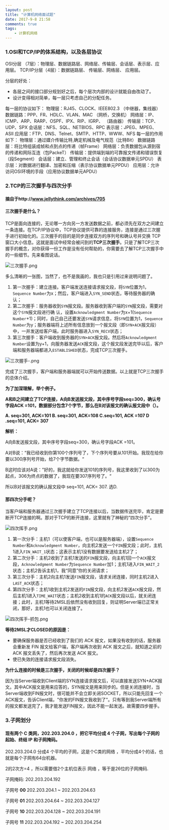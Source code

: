 ```yaml
---
layout: post
title: "计算机网络面试题"
date: 2017-9-8 21:58
comments: true
tags: 
	- 计算机网络
---
```


### 1.OSI和TCP/IP的体系结构，以及各层协议

OSI分层 （7层）：物理层、数据链路层、网络层、传输层、会话层、表示层、应用层。
TCP/IP分层（4层）：数据链路层、 传输层、网络层、 应用层。

分层的好处：

- 各层之间的接口部分规划好之后，每个层次内部的设计就能自由改动了。
- 设计变得相对简单，每一层只考虑自己的分配任务。

<!--more--> 

每一层的协议如下：
物理层：RJ45、CLOCK、IEEE802.3 （中继器，集线器）
数据链路：PPP、FR、HDLC、VLAN、MAC （网桥，交换机）
网络层：IP、ICMP、ARP、RARP、OSPF、IPX、RIP、IGRP、 （路由器）
传输层：TCP、UDP、SPX
会话层：NFS、SQL、NETBIOS、RPC
表示层：JPEG、MPEG、ASII
应用层：FTP、DNS、Telnet、SMTP、HTTP、WWW、NFS
每一层的作用如下：
物理层：通过媒介传输比特,确定机械及电气规范（比特Bit）
数据链路层：将比特组装成帧和点到点的传递（帧Frame）
网络层：负责数据包从源到宿的传递和网际互连（包PackeT）
传输层：提供端到端的可靠报文传递和错误恢复（段Segment）
会话层：建立、管理和终止会话（会话协议数据单元SPDU）
表示层：对数据进行翻译、加密和压缩（表示协议数据单元PPDU）
应用层：允许访问OSI环境的手段（应用协议数据单元APDU）

### 2.TCP的三次握手与四次分手

#### 摘自于http://www.jellythink.com/archives/705

#### 三次握手是什么？

TCP是面向连接的，无论哪一方向另一方发送数据之前，都必须先在双方之间建立一条连接。在TCP/IP协议中，TCP协议提供可靠的连接服务，连接是通过三次握手进行初始化的。三次握手的目的是同步连接双方的序列号和确认号并交换 TCP窗口大小信息。这就是面试中经常会被问到的**TCP三次握手**。只是了解TCP三次握手的概念，对你获得一份工作是没有任何帮助的，你需要去了解TCP三次握手中的一些细节。先来看图说话。

![三次握手.png](http://ww1.sinaimg.cn/large/aacc02d8gy1gce7qfxhnzj20lt0c2jyk.jpg)

多么清晰的一张图，当然了，也不是我画的，我也只是引用过来说明问题了。

1. 第一次握手：建立连接。客户端发送连接请求报文段，将`SYN`位置为1，`Sequence Number`为x；然后，客户端进入`SYN_SEND`状态，等待服务器的确认；
2. 第二次握手：服务器收到`SYN`报文段。服务器收到客户端的`SYN`报文段，需要对这个`SYN`报文段进行确 认，设置`Acknowledgment Number`为x+1(`Sequence Number`+1)；同时，自己自己还要发送`SYN`请求信息，将`SYN`位置为1，`Sequence Number`为y；服务器端将上述所有信息放到一个报文段（即`SYN+ACK`报文段）中，一并发送给客户端，此时服务器进入`SYN_RECV`状态；
3. 第三次握手：客户端收到服务器的`SYN+ACK`报文段。然后将`Acknowledgment Number`设置为y+1，向服务器发送`ACK`报文段，这个报文段发送完毕以后，客户端和服务器端都进入`ESTABLISHED`状态，完成TCP三次握手。

![三次握手-.png](http://ww1.sinaimg.cn/large/aacc02d8gy1gdajkp4qdxj21hc0t4why.jpg)

完成了三次握手，客户端和服务器端就可以开始传送数据。以上就是TCP三次握手的总体介绍。

**为了加深理解，举个例子。**

**A和B之间建立了TCP连接，A向B发送报文段，其中序号字段seq=300，确认号字段ACK =101，数据部分包含7个字节，那么在B对该报文的确认报文段中（）。**

**A. seq=301, ACK=101  B. seq=301, ACK=108  C.seq=101, ACK =107  D .seq=101, ACK= 307**

**解析：**

A向B发送报文段，其中序号字段seq=300，确认号字段ACK =101。

A对B说：“我已经收到你第100个序列号了，下个序列号要从101开始。我现在给你要以300序列号开始，给7个字节数据。“

B这时应该对A说：”好的，我这就给你发送101的序列号，我这里收到了以300为起点，306为终点的数据了，我现在要307序列号了。“

所以B对该报文的确认报文段中 seq=101, ACK= 307. 选D.

#### 那四次分手呢？

当客户端和服务器通过三次握手建立了TCP连接以后，当数据传送完毕，肯定是要断开TCP连接的啊。那对于TCP的断开连接，这里就有了神秘的“四次分手”。

![四次挥手.png](http://ww1.sinaimg.cn/large/aacc02d8gy1gce9y14bkgj20uy0i9n5x.jpg)

1. 第一次分手：主机1（可以使客户端，也可以是服务器端），设置`Sequence Number`和`Acknowledgment Number`，向主机2发送一个`FIN`报文段；此时，主机1进入`FIN_WAIT_1`状态；这表示主机1没有数据要发送给主机2了；
2. 第二次分手：主机2收到了主机1发送的`FIN`报文段，向主机1回一个`ACK`报文段，`Acknowledgment Number`为`Sequence Number`加1；主机1进入`FIN_WAIT_2`状态；主机2告诉主机1，我“同意”你的关闭请求；
3. 第三次分手：主机2向主机1发送`FIN`报文段，请求关闭连接，同时主机2进入`LAST_ACK`状态；
4. 第四次分手：主机1收到主机2发送的`FIN`报文段，向主机2发送`ACK`报文段，然后主机1进入`TIME_WAIT`状态；主机2收到主机1的`ACK`报文段以后，就关闭连接；此时，主机1等待2MSL后依然没有收到回复，则证明Server端已正常关闭，那好，主机1也可以关闭连接了。

![四次挥手-抓包.png](http://ww1.sinaimg.cn/large/aacc02d8gy1gdajm38dtdj21hc0t4gpa.jpg)

**等待2MSL才CLOSED的原因是：**

- 要确保服务器是否已经收到了我们的 ACK 报文，如果没有收到的话，服务器会重新发 FIN 报文给客户端，客户端再次收到 ACK 报文之后，就知道之前的 ACK 报文丢失了，然后再次发送 ACK 报文。
- 使已失效的连接请求报文段消失。

**为什么连接的时候是三次握手，关闭的时候却是四次握手？**

因为当Server端收到Client端的SYN连接请求报文后，可以直接发送SYN+ACK报文。其中ACK报文是用来应答的，SYN报文是用来同步的。但是关闭连接时，当Server端收到FIN报文时，很可能并不会立即关闭SOCKET，所以只能先回复一个ACK报文，告诉Client端，"你发的FIN报文我收到了"。只有等到我Server端所有的报文都发送完了，我才能发送FIN报文，因此不能一起发送。故需要四步握手。

### 3.子网划分

#### 现有两个 C 类网，202.203.204.0 ，把它平均分成 4 个子网，写出每个子网的起始、终结 IP 和子网掩码。

202.203.204.0 分成4 个平均的子网，这是个C类的网络 ，平均分成4个的话，也就是每个子网有64台机器。

2的2次方=4 ，所以需要借2个主机位表示 网络 ，等于是26位的子网掩码.

子网掩码: 202.203.204.192

子网号 **00** 202.203.204.1 ~ 202.203.204.63

子网号 **01** 202.203.204.64 ~ 202.203.204.127

子网号 **10** 202.203.204.128 ~ 202.203.204.191

子网号 **11** 202.203.204.192 ~ 202.203.204.254
